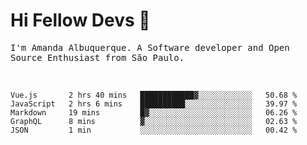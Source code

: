 # Hi Fellow Devs :wave:
   
<p>
  <samp>
    I'm Amanda Albuquerque. A Software developer and Open Source Enthusiast from São Paulo.
  </samp>

  
<!--   [![Twitter Follow](https://img.shields.io/twitter/follow/alalbux?style=social)](https://www.twitter.com/alalbux)
  [![Linkedin Badge](https://img.shields.io/badge/-alalbux-blue?style=flat-square&logo=Linkedin&logoColor=white&link=https://www.linkedin.com/in/alalbux/)](https://www.linkedin.com/in/alalbux/)
  [![Medium Badge](https://img.shields.io/badge/-alalbux-black?style=flat-square&logo=Medium&logoColor=white&link=https://medium.com/@alalbux)](https://medium.com/@alalbux) -->
</p>

  <br/>
  

<!--START_SECTION:waka-->
```text
Vue.js       2 hrs 40 mins   ████████████▓░░░░░░░░░░░░   50.68 % 
JavaScript   2 hrs 6 mins    ██████████░░░░░░░░░░░░░░░   39.97 % 
Markdown     19 mins         █▓░░░░░░░░░░░░░░░░░░░░░░░   06.26 % 
GraphQL      8 mins          ▓░░░░░░░░░░░░░░░░░░░░░░░░   02.63 % 
JSON         1 min           ░░░░░░░░░░░░░░░░░░░░░░░░░   00.42 % 
```
<!--END_SECTION:waka-->

